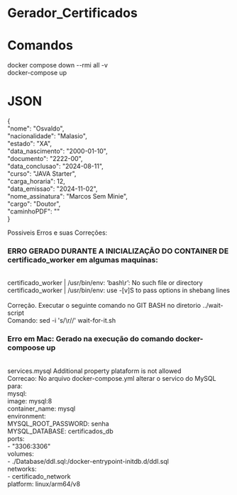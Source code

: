 # Gerador_Certificados

<h1> Comandos </h1>
docker compose down --rmi all -v </br>
docker-compose up


<h1>JSON</h1>
{</br>
    "nome": "Osvaldo", </br>
    "nacionalidade": "Malasio",</br>
    "estado": "XA",</br>
    "data_nascimento": "2000-01-10",</br>
    "documento": "2222-00",</br>
    "data_conclusao": "2024-08-11",</br>
    "curso": "JAVA Starter",</br>
    "carga_horaria": 12,</br>
    "data_emissao": "2024-11-02",</br>
    "nome_assinatura": "Marcos Sem Minie",</br>
    "cargo": "Doutor",</br>
    "caminhoPDF": ""</br>
}</br>


Possiveis Erros e suas Correções: </br>
<h3>ERRO GERADO DURANTE A INICIALIZAÇÃO DO CONTAINER DE certificado_worker em algumas maquinas: </h3></br>
certificado_worker  | /usr/bin/env: ‘bash\r’: No such file or directory </br>
certificado_worker  | /usr/bin/env: use -[v]S to pass options in shebang lines </br>
</br>
Correção. Executar o seguinte comando no GIT BASH no diretorio ../wait-script </br>
Comando:  sed -i 's/\r//' wait-for-it.sh

</br>
<h3>Erro em Mac: Gerado na execução do comando docker-compoose up </h3>
</br>
services.mysql Additional property plataform is not allowed
</br>
Correcao: No arquivo docker-compose.yml alterar o servico do MySQL para: </br>
mysql: </br>
    image: mysql:8 </br>
    container_name: mysql </br>
    environment: </br>
      MYSQL_ROOT_PASSWORD: senha </br>
      MYSQL_DATABASE: certificados_db </br>
    ports: </br>
      - "3306:3306" </br>
    volumes: </br>
      - ./Database/ddl.sql:/docker-entrypoint-initdb.d/ddl.sql </br>
    networks: </br>
      - certificado_network </br>
    platform: linux/arm64/v8 </br>
    </br>



